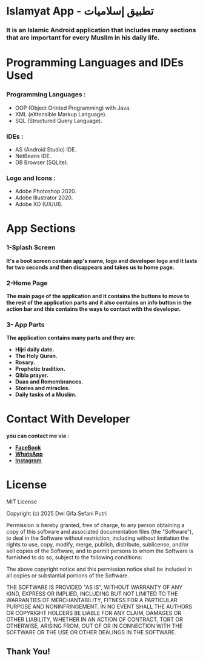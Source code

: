# Islamyat App - تطبيق إسلاميات
### It is an Islamic Android application that includes many sections that are important for every Muslim in his daily life.
# Programming Languages and IDEs Used
### Programming Languages :
- OOP (Object Orinted Programming) with Java.
- XML (eXtensible Markup Language).
- SQL (Structured Query Language).
### IDEs :
- AS (Android Studio) IDE.
- NetBeans IDE.
- DB Browser (SQLite).
### Logo and Icons :
- Adobe Photoshop 2020.
- Adobe Illustrator 2020.
- Adobe XD (UX/UI).
# App Sections
 ### 1-Splash Screen
**It's a boot screen contain app's name, logo and developer logo and it lasts for two seconds and then disappears and takes us to home page.**
### 2-Home Page
**The main page of the application and it contains the buttons to move to the rest of the application parts and it also contains an info button in the action bar and this contains the ways to contact with the developer.**
### 3- App Parts
**The application contains many parts and they are:**
- **Hijri daily date.**
- **The Holy Quran.**
- **Rosary.**
- **Prophetic tradition.**
- **Qibla prayer.**
- **Duas and Remembrances.**
- **Stories and miracles.**
- **Daily tasks of a Muslim.**

# Contact With Developer
**you can contact me via :**

- **[FaceBook](https://www.facebook.com/puputgifa/)**
- **[WhatsApp](https://wa.me/081802482154)**
- **[Instagram](https://www.instagram.com/puputgifa)**

# License
MIT License

Copyright (c) 2025 Dwi Gifa Sefani Putri

Permission is hereby granted, free of charge, to any person obtaining a copy
of this software and associated documentation files (the "Software"), to deal
in the Software without restriction, including without limitation the rights
to use, copy, modify, merge, publish, distribute, sublicense, and/or sell
copies of the Software, and to permit persons to whom the Software is
furnished to do so, subject to the following conditions:

The above copyright notice and this permission notice shall be included in all
copies or substantial portions of the Software.

THE SOFTWARE IS PROVIDED "AS IS", WITHOUT WARRANTY OF ANY KIND, EXPRESS OR
IMPLIED, INCLUDING BUT NOT LIMITED TO THE WARRANTIES OF MERCHANTABILITY,
FITNESS FOR A PARTICULAR PURPOSE AND NONINFRINGEMENT. IN NO EVENT SHALL THE
AUTHORS OR COPYRIGHT HOLDERS BE LIABLE FOR ANY CLAIM, DAMAGES OR OTHER
LIABILITY, WHETHER IN AN ACTION OF CONTRACT, TORT OR OTHERWISE, ARISING FROM,
OUT OF OR IN CONNECTION WITH THE SOFTWARE OR THE USE OR OTHER DEALINGS IN THE
SOFTWARE.

## Thank You! 
